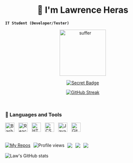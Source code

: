 <h1 align="center">🥶 I'm Lawrence Heras</h1>

<strong><code>IT Student (Developer/Tester)</code></strong>

<!-- GIF -->
<p align="center">
  <img src="https://media.tenor.com/y3p3bY5eEqYAAAAC/suffer-shout.gif" alt="suffer" width="150px"/>
</p>

<!-- Secret Badge -->
<p align="center">
  <a href="https://ast4rt3.github.io/ast4rt3/">
    <img src="https://img.shields.io/badge/Secret-%F0%9F%92%AB-purple?style=for-the-badge" alt="Secret Badge" />
  </a>
</p>

<!-- GitHub Streak -->
<p align="center">
  <a href="https://github.com/ast4rt3">
    <img src="http://github-readme-streak-stats.herokuapp.com?user=ast4rt3&theme=tokyonight&background=0d1117" alt="GitHub Streak" />
  </a>
</p>


<br/>

<h3>🧰 Languages and Tools</h3>

<p>
  <img align="left" alt="Bash" width="30px" style="padding-right:10px;" src="https://cdn.jsdelivr.net/gh/devicons/devicon/icons/bash/bash-original.svg" />
  <img align="left" alt="React" width="30px" style="padding-right:10px;" src="https://cdn.jsdelivr.net/gh/devicons/devicon/icons/react/react-original.svg" />
  <img align="left" alt="HTML" width="30px" style="padding-right:10px;" src="https://cdn.jsdelivr.net/gh/devicons/devicon/icons/html5/html5-plain.svg" />
  <img align="left" alt="CSS" width="30px" style="padding-right:10px;" src="https://cdn.jsdelivr.net/gh/devicons/devicon/icons/css3/css3-plain.svg" />
  <img align="left" alt="Java" width="30px" style="padding-right:10px;" src="https://cdn.jsdelivr.net/gh/devicons/devicon/icons/java/java-original.svg"/>
  <img align="left" alt="Git" width="30px" style="padding-right:10px;" src="https://cdn.jsdelivr.net/gh/devicons/devicon/icons/git/git-original.svg" />
</p>

<br/><br/><br/>

<div style="display: flex; align-items: center; gap: 10px; flex-wrap: wrap;">
    <a href="https://github.com/ast4rt3?tab=repositories">
        <img src="https://custom-icon-badges.demolab.com/badge/-My%20Repos-blue?style=for-the-badge&logoColor=white&logo=repo" alt="My Repos"/>
    </a>
    <img src="https://komarev.com/ghpvc/?username=ast4rt3&label=Profile%20views&color=0e75b6&style=flat" alt="Profile views" />
    <img src="https://custom-icon-badges.demolab.com/github/watchers/ast4rt3/Ci4k-project?logo=eye&style=social&logoColor=black"/>
    <img src="https://custom-icon-badges.demolab.com/github/forks/ast4rt3/Ci4k-project?logo=fork&style=social&logoColor=black"/>
    <img src="https://custom-icon-badges.demolab.com/github/followers/ast4rt3?logo=person-add&style=social&logoColor=black"/>
</div>

<br/>

<!-- GitHub Stats -->
<img src="https://github-readme-stats.vercel.app/api?username=ast4rt3&show_icons=true&theme=tokyonight" alt="Law's GitHub stats"/>
